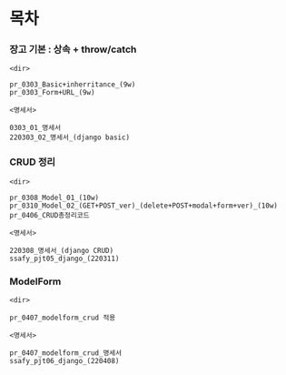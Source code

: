 # 목차

### 장고 기본 : 상속 + throw/catch 

`<dir>`

```
pr_0303_Basic+inherritance_(9w)
pr_0303_Form+URL_(9w)
```

`<명세서>`

```
0303_01_명세서
220303_02_명세서_(django basic)
```



### CRUD 정리

`<dir>`

```
pr_0308_Model_01_(10w)
pr_0310_Model_02_(GET+POST_ver)_(delete+POST+modal+form+ver)_(10w)
pr_0406_CRUD총정리코드
```

`<명세서>`

```
220308_명세서_(django CRUD)
ssafy_pjt05_django_(220311)
```



### ModelForm 

`<dir>`

```
pr_0407_modelform_crud 적용
```

`<명세서>`

```
pr_0407_modelform_crud_명세서
ssafy_pjt06_django_(220408)
```

